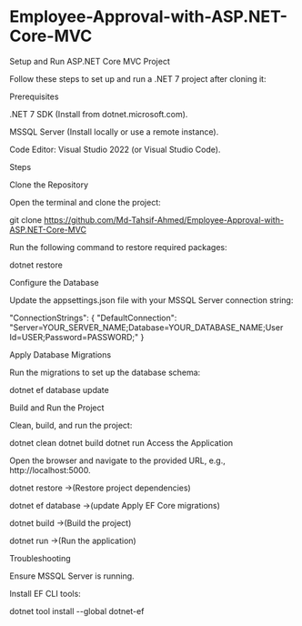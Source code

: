 ﻿# Employee-Approval-with-ASP.NET-Core-MVC
 
Setup and Run ASP.NET Core MVC Project

Follow these steps to set up and run a .NET 7 project after cloning it:



Prerequisites

.NET 7 SDK (Install from dotnet.microsoft.com).

MSSQL Server (Install locally or use a remote instance).

Code Editor: Visual Studio 2022 (or Visual Studio Code).

Steps

Clone the Repository

Open the terminal and clone the project:


git clone https://github.com/Md-Tahsif-Ahmed/Employee-Approval-with-ASP.NET-Core-MVC

 
Run the following command to restore required packages:

 
 
dotnet restore

Configure the Database

Update the appsettings.json file with your MSSQL Server connection string:

"ConnectionStrings": {
  "DefaultConnection": "Server=YOUR_SERVER_NAME;Database=YOUR_DATABASE_NAME;User Id=USER;Password=PASSWORD;"
}

Apply Database Migrations

Run the migrations to set up the database schema:


dotnet ef database update

Build and Run the Project

Clean, build, and run the project:


dotnet clean
dotnet build
dotnet run
Access the Application

Open the browser and navigate to the provided URL, e.g., http://localhost:5000.

 
dotnet restore	 ->(Restore project dependencies)

dotnet ef database  ->(update	Apply EF Core migrations)

dotnet build	      ->(Build the project)

dotnet run	   ->(Run the application)

Troubleshooting

Ensure MSSQL Server is running.

Install EF CLI tools:

dotnet tool install --global dotnet-ef

 
